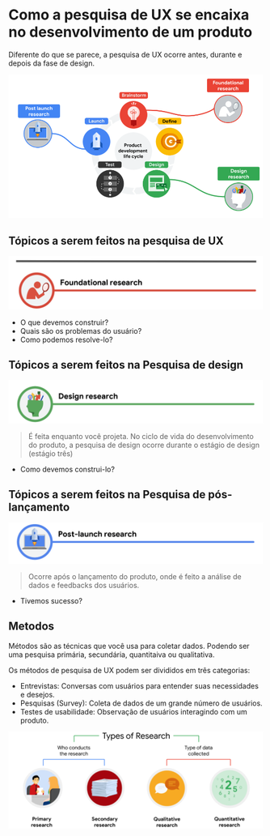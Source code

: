 # Como a pesquisa de UX se encaixa no desenvolvimento de um produto
Diferente do que se parece, a pesquisa de UX ocorre antes, durante e depois da fase de design. 

![Pesquisas de UX durante o ciclo de vida do desenvolvimento de produtos](images/ux_research.png)

## Tópicos a serem feitos na pesquisa de UX
![Foundational research](images/foundational_reseach.png)
- O que devemos construir?
- Quais são os problemas do usuário?
- Como podemos resolve-lo?

## Tópicos a serem feitos na Pesquisa de design
![Design research](images/design_research.png)
>  É feita enquanto você projeta. No ciclo de vida do desenvolvimento do produto, a pesquisa de design ocorre durante o estágio de design (estágio três)
- Como devemos construi-lo?

## Tópicos a serem feitos na Pesquisa de pós-lançamento
![Post launch research](images/post_launch_research.png)
> Ocorre após o lançamento do produto, onde é feito a análise de dados e feedbacks dos usuários.
- Tivemos sucesso?

## Metodos
Métodos são as técnicas que você usa para coletar dados. Podendo ser uma pesquisa primária, secundária, quantitaiva ou qualitativa.

Os métodos de pesquisa de UX podem ser divididos em três categorias:
- Entrevistas: Conversas com usuários para entender suas necessidades e desejos.
- Pesquisas (Survey): Coleta de dados de um grande número de usuários.
- Testes de usabilidade: Observação de usuários interagindo com um produto.

![Types of research](images/types_research.png)






